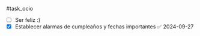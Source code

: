 #task_ocio
+ [ ] Ser feliz :)
+ [x] Establecer alarmas de cumpleaños y fechas importantes ✅ 2024-09-27